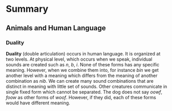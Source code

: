 # Summary
## Animals and Human Language

### Duality
**Duality** (double articulation) occurs in human language. It is organized at two levels. At physical level, which occurs when we speak, individual sounds are created such as *n*, *b*, *i*. None of these forms has any specific meaning. However, when we combine them into, for instance *bin* we get another level with a meaning which differs from the meaning of another combination as *nib*.  We can create many sound combinations that are distinct in meaning with little set of sounds.  Other creatures communicate in single fixed form which cannot be separated. The dog does not say *oowf*, *foow* as other forms of *woof*. However, if they did, each of these forms would have different meaning. 